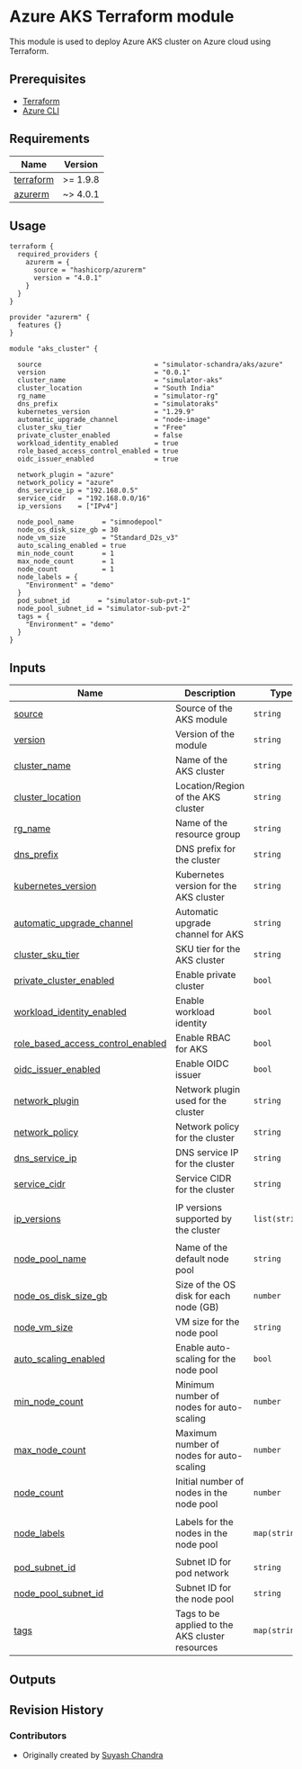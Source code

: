 Azure AKS Terraform module
=====================================

This module is used to deploy Azure AKS cluster on Azure cloud using Terraform.

Prerequisites
--------------
- [Terraform](https://developer.hashicorp.com/terraform/tutorials/aws-get-started/install-cli)
- [Azure CLI](https://learn.microsoft.com/en-us/cli/azure/install-azure-cli)

Requirements
------------

| Name | Version |
|------|---------|
| <a name="requirement_terraform"></a> [terraform](#requirement\_terraform) | >= 1.9.8 |
| <a name="requirement_azurerm"></a> [azurerm](#requirement\_azurerm) | ~> 4.0.1 |


Usage
------

```hcl
terraform {
  required_providers {
    azurerm = {
      source = "hashicorp/azurerm"
      version = "4.0.1"
    }
  }
}

provider "azurerm" {
  features {}
}

module "aks_cluster" {

  source                            = "simulator-schandra/aks/azure"
  version                           = "0.0.1"
  cluster_name                      = "simulator-aks"
  cluster_location                  = "South India"
  rg_name                           = "simulator-rg"
  dns_prefix                        = "simulatoraks"
  kubernetes_version                = "1.29.9"
  automatic_upgrade_channel         = "node-image"
  cluster_sku_tier                  = "Free"
  private_cluster_enabled           = false
  workload_identity_enabled         = true
  role_based_access_control_enabled = true
  oidc_issuer_enabled               = true

  network_plugin = "azure"
  network_policy = "azure"
  dns_service_ip = "192.168.0.5"
  service_cidr   = "192.168.0.0/16"
  ip_versions    = ["IPv4"]

  node_pool_name       = "simnodepool"
  node_os_disk_size_gb = 30
  node_vm_size         = "Standard_D2s_v3"
  auto_scaling_enabled = true
  min_node_count       = 1
  max_node_count       = 1
  node_count           = 1
  node_labels = {
    "Environment" = "demo"
  }
  pod_subnet_id       = "simulator-sub-pvt-1"
  node_pool_subnet_id = "simulator-sub-pvt-2"
  tags = {
    "Environment" = "demo"
  }
}

```

## Inputs


| Name | Description | Type | Default | Required |
|------|-------------|------|---------|:--------:|
| <a name="input_source"></a> [source](#input_source) | Source of the AKS module | `string` | `"simulator-schandra/aks/azure"` | yes |
| <a name="input_version"></a> [version](#input_version) | Version of the module | `string` | `"0.0.1"` | yes |
| <a name="input_cluster_name"></a> [cluster\_name](#input_cluster_name) | Name of the AKS cluster | `string` | `"simulator-aks"` | yes |
| <a name="input_cluster_location"></a> [cluster\_location](#input_cluster_location) | Location/Region of the AKS cluster | `string` | `"South India"` | yes |
| <a name="input_rg_name"></a> [rg\_name](#input_rg_name) | Name of the resource group | `string` | `"simulator-rg"` | yes |
| <a name="input_dns_prefix"></a> [dns\_prefix](#input_dns_prefix) | DNS prefix for the cluster | `string` | `"simulatoraks"` | yes |
| <a name="input_kubernetes_version"></a> [kubernetes\_version](#input_kubernetes_version) | Kubernetes version for the AKS cluster | `string` | `"1.29.9"` | yes |
| <a name="input_automatic_upgrade_channel"></a> [automatic\_upgrade\_channel](#input_automatic_upgrade_channel) | Automatic upgrade channel for AKS | `string` | `"node-image"` | no |
| <a name="input_cluster_sku_tier"></a> [cluster\_sku\_tier](#input_cluster_sku_tier) | SKU tier for the AKS cluster | `string` | `"Free"` | no |
| <a name="input_private_cluster_enabled"></a> [private\_cluster\_enabled](#input_private_cluster_enabled) | Enable private cluster | `bool` | `false` | no |
| <a name="input_workload_identity_enabled"></a> [workload\_identity\_enabled](#input_workload_identity_enabled) | Enable workload identity | `bool` | `true` | no |
| <a name="input_role_based_access_control_enabled"></a> [role\_based\_access\_control\_enabled](#input_role_based_access_control_enabled) | Enable RBAC for AKS | `bool` | `true` | no |
| <a name="input_oidc_issuer_enabled"></a> [oidc\_issuer\_enabled](#input_oidc_issuer_enabled) | Enable OIDC issuer | `bool` | `true` | no |
| <a name="input_network_plugin"></a> [network\_plugin](#input_network_plugin) | Network plugin used for the cluster | `string` | `"azure"` | no |
| <a name="input_network_policy"></a> [network\_policy](#input_network_policy) | Network policy for the cluster | `string` | `"azure"` | no |
| <a name="input_dns_service_ip"></a> [dns\_service\_ip](#input_dns_service_ip) | DNS service IP for the cluster | `string` | `"192.168.0.5"` | no |
| <a name="input_service_cidr"></a> [service\_cidr](#input_service_cidr) | Service CIDR for the cluster | `string` | `"192.168.0.0/16"` | no |
| <a name="input_ip_versions"></a> [ip\_versions](#input_ip_versions) | IP versions supported by the cluster | `list(string)` | <pre>[<br>  "IPv4"<br>]</pre> | no |
| <a name="input_node_pool_name"></a> [node\_pool\_name](#input_node_pool_name) | Name of the default node pool | `string` | `"simnodepool"` | yes |
| <a name="input_node_os_disk_size_gb"></a> [node\_os\_disk\_size\_gb](#input_node_os_disk_size_gb) | Size of the OS disk for each node (GB) | `number` | `30` | no |
| <a name="input_node_vm_size"></a> [node\_vm\_size](#input_node_vm_size) | VM size for the node pool | `string` | `"Standard_D2s_v3"` | no |
| <a name="input_auto_scaling_enabled"></a> [auto\_scaling\_enabled](#input_auto_scaling_enabled) | Enable auto-scaling for the node pool | `bool` | `true` | no |
| <a name="input_min_node_count"></a> [min\_node\_count](#input_min_node_count) | Minimum number of nodes for auto-scaling | `number` | `1` | no |
| <a name="input_max_node_count"></a> [max\_node\_count](#input_max_node_count) | Maximum number of nodes for auto-scaling | `number` | `1` | no |
| <a name="input_node_count"></a> [node\_count](#input_node_count) | Initial number of nodes in the node pool | `number` | `1` | no |
| <a name="input_node_labels"></a> [node\_labels](#input_node_labels) | Labels for the nodes in the node pool | `map(string)` | <pre>{<br>  "Environment": "demo"<br>}</pre> | no |
| <a name="input_pod_subnet_id"></a> [pod\_subnet\_id](#input_pod_subnet_id) | Subnet ID for pod network | `string` | `"simulator-sub-pvt-1"` | yes |
| <a name="input_node_pool_subnet_id"></a> [node\_pool\_subnet\_id](#input_node_pool_subnet_id) | Subnet ID for the node pool | `string` | `"simulator-sub-pvt-2"` | yes |
| <a name="input_tags"></a> [tags](#input_tags) | Tags to be applied to the AKS cluster resources | `map(string)` | <pre>{<br>  "Environment": "demo"<br>}</pre> | no |


## Outputs


Revision History 
----------------

### Contributors

- Originally created by [Suyash Chandra](https://github.com/suyash1610)